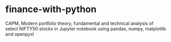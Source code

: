 # finance-with-python
CAPM, Modern portfolio theory, fundamental and technical analysis of select NIFTY50 stocks in Jupyter notebook using pandas, numpy, matplotlib and openpyxl
